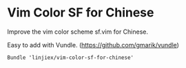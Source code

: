 
# Vim Color SF for Chinese

Improve the vim color scheme sf.vim for Chinese.  

Easy to add with Vundle. (https://github.com/gmarik/vundle)

```vim
Bundle 'linjiex/vim-color-sf-for-chinese'
```

